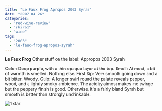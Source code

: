 ```yaml
---
title: "Le Faux Frog Apropos 2003 Syrah"
date: "2007-04-26"
categories: 
  - "red-wine-review"
  - "shiraz"
  - "wine"
tags: 
  - "2003"
  - "le-faux-frog-apropos-syrah"
---
```


**Le Faux Frog** Other stuff on the label: Appropos 2003 Syrah

Color: Deep purple, with a thin opaque layer at the top. Smell: At most, a bit of warmth is smelled. Nothing else. First Sip: Very smooth going down and a bit bitter. Woody. Gulp: A longer swirl round the palate reveals pepper, wood, and a lightly smoky ambience. The acidity almost makes me twinge but the peppery finish is good. Otherwise, it's a fairly bland Syrah but smooth is better than strongly undrinkable.

![1 star](http://www.rebeccagomezfarrell.com/wp-content/uploads/2009/04/rating_olive1.gif "rating_olive1")
